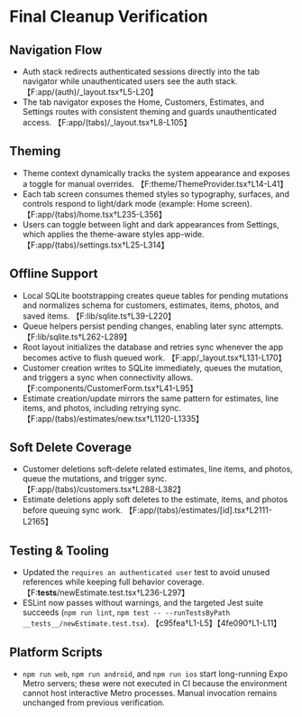 # Final Cleanup Verification

## Navigation Flow
- Auth stack redirects authenticated sessions directly into the tab navigator while unauthenticated users see the auth stack. 【F:app/(auth)/_layout.tsx†L5-L20】
- The tab navigator exposes the Home, Customers, Estimates, and Settings routes with consistent theming and guards unauthenticated access. 【F:app/(tabs)/_layout.tsx†L8-L105】

## Theming
- Theme context dynamically tracks the system appearance and exposes a toggle for manual overrides. 【F:theme/ThemeProvider.tsx†L14-L41】
- Each tab screen consumes themed styles so typography, surfaces, and controls respond to light/dark mode (example: Home screen). 【F:app/(tabs)/home.tsx†L235-L356】
- Users can toggle between light and dark appearances from Settings, which applies the theme-aware styles app-wide. 【F:app/(tabs)/settings.tsx†L25-L314】

## Offline Support
- Local SQLite bootstrapping creates queue tables for pending mutations and normalizes schema for customers, estimates, items, photos, and saved items. 【F:lib/sqlite.ts†L39-L220】
- Queue helpers persist pending changes, enabling later sync attempts. 【F:lib/sqlite.ts†L262-L289】
- Root layout initializes the database and retries sync whenever the app becomes active to flush queued work. 【F:app/_layout.tsx†L131-L170】
- Customer creation writes to SQLite immediately, queues the mutation, and triggers a sync when connectivity allows. 【F:components/CustomerForm.tsx†L41-L95】
- Estimate creation/update mirrors the same pattern for estimates, line items, and photos, including retrying sync. 【F:app/(tabs)/estimates/new.tsx†L1120-L1335】

## Soft Delete Coverage
- Customer deletions soft-delete related estimates, line items, and photos, queue the mutations, and trigger sync. 【F:app/(tabs)/customers.tsx†L288-L382】
- Estimate deletions apply soft deletes to the estimate, items, and photos before queuing sync work. 【F:app/(tabs)/estimates/[id].tsx†L2111-L2165】

## Testing & Tooling
- Updated the `requires an authenticated user` test to avoid unused references while keeping full behavior coverage. 【F:__tests__/newEstimate.test.tsx†L236-L297】
- ESLint now passes without warnings, and the targeted Jest suite succeeds (`npm run lint`, `npm test -- --runTestsByPath __tests__/newEstimate.test.tsx`). 【c95fea†L1-L5】【4fe090†L1-L11】

## Platform Scripts
- `npm run web`, `npm run android`, and `npm run ios` start long-running Expo Metro servers; these were not executed in CI because the environment cannot host interactive Metro processes. Manual invocation remains unchanged from previous verification.
